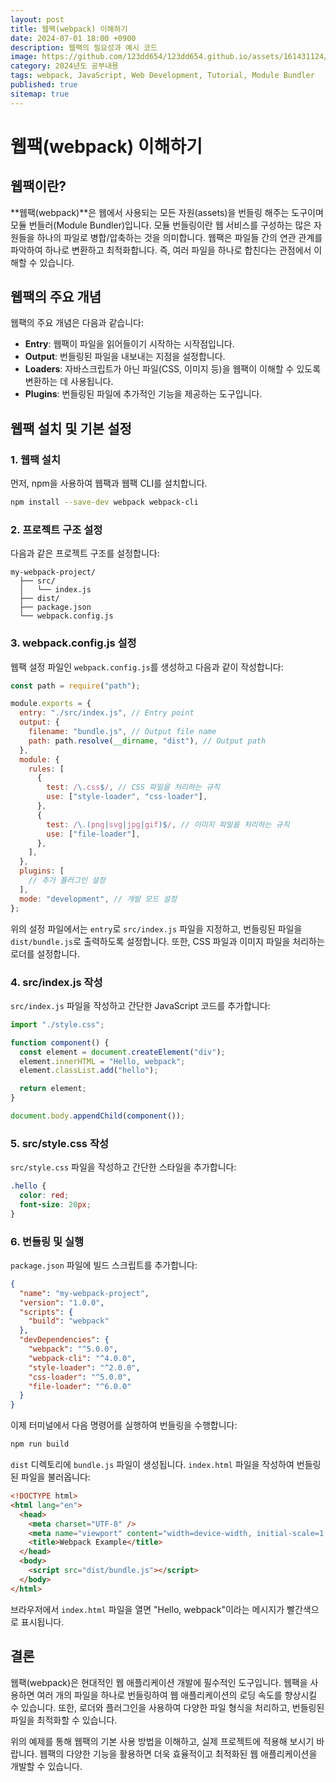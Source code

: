 ```yaml
---
layout: post
title: 웹팩(webpack) 이해하기
date: 2024-07-01 18:00 +0900
description: 웹팩의 필요성과 예시 코드
image: https://github.com/123dd654/123dd654.github.io/assets/161431124/4c7e2466-9070-408b-8b29-3c3e33e7e1b4
category: 2024년도 공부내용
tags: webpack, JavaScript, Web Development, Tutorial, Module Bundler
published: true
sitemap: true
---
```


# 웹팩(webpack) 이해하기

## 웹팩이란?

**웹팩(webpack)**은 웹에서 사용되는 모든 자원(assets)을 번들링 해주는 도구이며 모듈 번들러(Module Bundler)입니다. 모듈 번들링이란 웹 서비스를 구성하는 많은 자원들을 하나의 파일로 병합/압축하는 것을 의미합니다. 웹팩은 파일들 간의 연관 관계를 파악하여 하나로 변환하고 최적화합니다. 즉, 여러 파일을 하나로 합친다는 관점에서 이해할 수 있습니다.

## 웹팩의 주요 개념

웹팩의 주요 개념은 다음과 같습니다:

- **Entry**: 웹팩이 파일을 읽어들이기 시작하는 시작점입니다.
- **Output**: 번들링된 파일을 내보내는 지점을 설정합니다.
- **Loaders**: 자바스크립트가 아닌 파일(CSS, 이미지 등)을 웹팩이 이해할 수 있도록 변환하는 데 사용됩니다.
- **Plugins**: 번들링된 파일에 추가적인 기능을 제공하는 도구입니다.

## 웹팩 설치 및 기본 설정

### 1. 웹팩 설치

먼저, npm을 사용하여 웹팩과 웹팩 CLI를 설치합니다.

```bash
npm install --save-dev webpack webpack-cli
```

### 2. 프로젝트 구조 설정

다음과 같은 프로젝트 구조를 설정합니다:

```
my-webpack-project/
  ├── src/
  │   └── index.js
  ├── dist/
  ├── package.json
  └── webpack.config.js
```

### 3. webpack.config.js 설정

웹팩 설정 파일인 `webpack.config.js`를 생성하고 다음과 같이 작성합니다:

```javascript
const path = require("path");

module.exports = {
  entry: "./src/index.js", // Entry point
  output: {
    filename: "bundle.js", // Output file name
    path: path.resolve(__dirname, "dist"), // Output path
  },
  module: {
    rules: [
      {
        test: /\.css$/, // CSS 파일을 처리하는 규칙
        use: ["style-loader", "css-loader"],
      },
      {
        test: /\.(png|svg|jpg|gif)$/, // 이미지 파일을 처리하는 규칙
        use: ["file-loader"],
      },
    ],
  },
  plugins: [
    // 추가 플러그인 설정
  ],
  mode: "development", // 개발 모드 설정
};
```

위의 설정 파일에서는 `entry`로 `src/index.js` 파일을 지정하고, 번들링된 파일을 `dist/bundle.js`로 출력하도록 설정합니다. 또한, CSS 파일과 이미지 파일을 처리하는 로더를 설정합니다.

### 4. src/index.js 작성

`src/index.js` 파일을 작성하고 간단한 JavaScript 코드를 추가합니다:

```javascript
import "./style.css";

function component() {
  const element = document.createElement("div");
  element.innerHTML = "Hello, webpack";
  element.classList.add("hello");

  return element;
}

document.body.appendChild(component());
```

### 5. src/style.css 작성

`src/style.css` 파일을 작성하고 간단한 스타일을 추가합니다:

```css
.hello {
  color: red;
  font-size: 20px;
}
```

### 6. 번들링 및 실행

`package.json` 파일에 빌드 스크립트를 추가합니다:

```json
{
  "name": "my-webpack-project",
  "version": "1.0.0",
  "scripts": {
    "build": "webpack"
  },
  "devDependencies": {
    "webpack": "^5.0.0",
    "webpack-cli": "^4.0.0",
    "style-loader": "^2.0.0",
    "css-loader": "^5.0.0",
    "file-loader": "^6.0.0"
  }
}
```

이제 터미널에서 다음 명령어를 실행하여 번들링을 수행합니다:

```bash
npm run build
```

`dist` 디렉토리에 `bundle.js` 파일이 생성됩니다. `index.html` 파일을 작성하여 번들링된 파일을 불러옵니다:

```html
<!DOCTYPE html>
<html lang="en">
  <head>
    <meta charset="UTF-8" />
    <meta name="viewport" content="width=device-width, initial-scale=1.0" />
    <title>Webpack Example</title>
  </head>
  <body>
    <script src="dist/bundle.js"></script>
  </body>
</html>
```

브라우저에서 `index.html` 파일을 열면 "Hello, webpack"이라는 메시지가 빨간색으로 표시됩니다.

## 결론

웹팩(webpack)은 현대적인 웹 애플리케이션 개발에 필수적인 도구입니다. 웹팩을 사용하면 여러 개의 파일을 하나로 번들링하여 웹 애플리케이션의 로딩 속도를 향상시킬 수 있습니다. 또한, 로더와 플러그인을 사용하여 다양한 파일 형식을 처리하고, 번들링된 파일을 최적화할 수 있습니다.

위의 예제를 통해 웹팩의 기본 사용 방법을 이해하고, 실제 프로젝트에 적용해 보시기 바랍니다. 웹팩의 다양한 기능을 활용하면 더욱 효율적이고 최적화된 웹 애플리케이션을 개발할 수 있습니다.
